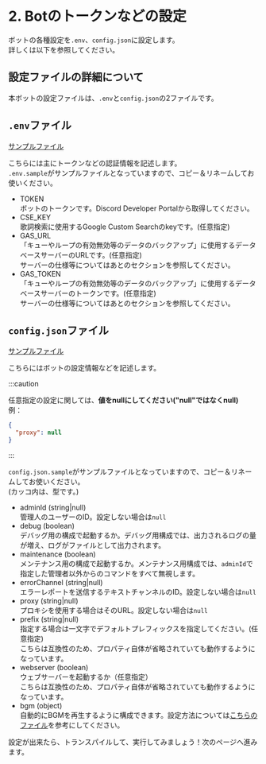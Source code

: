 # 2. Botのトークンなどの設定  
ボットの各種設定を`.env`、`config.json`に設定します。  
詳しくは以下を参照してください。

## 設定ファイルの詳細について
本ボットの設定ファイルは、`.env`と`config.json`の2ファイルです。

## `.env`ファイル
[サンプルファイル](https://github.com/mtripg6666tdr/Discord-SimpleMusicBot/blob/master/.env.sample)

こちらには主にトークンなどの認証情報を記述します。  
`.env.sample`がサンプルファイルとなっていますので、コピー＆リネームしてお使いください。  
- TOKEN  
  ボットのトークンです。Discord Developer Portalから取得してください。
- CSE_KEY  
  歌詞検索に使用するGoogle Custom Searchのkeyです。(任意指定)
- GAS_URL  
  「キューやループの有効無効等のデータのバックアップ」に使用するデータベースサーバーのURLです。(任意指定)  
  サーバーの仕様等についてはあとのセクションを参照してください。
- GAS_TOKEN  
  「キューやループの有効無効等のデータのバックアップ」に使用するデータベースサーバーのトークンです。(任意指定)  
  サーバーの仕様等についてはあとのセクションを参照してください。

## `config.json`ファイル
[サンプルファイル](https://github.com/mtripg6666tdr/Discord-SimpleMusicBot/blob/master/config.json.sample)

こちらにはボットの設定情報などを記述します。  

:::caution

任意指定の設定に関しては、**値をnullにしてください("null"ではなくnull)**  
例：
```json
{
  "proxy": null
}
```

:::

`config.json.sample`がサンプルファイルとなっていますので、コピー＆リネームしてお使いください。  
(カッコ内は、型です。)
- adminId (string|null)  
  管理人のユーザーのID。設定しない場合は`null`
- debug (boolean)  
  デバッグ用の構成で起動するか。デバッグ用構成では、出力されるログの量が増え、ログがファイルとして出力されます。
- maintenance (boolean)  
  メンテナンス用の構成で起動するか。メンテナンス用構成では、`adminId`で指定した管理者以外からのコマンドをすべて無視します。
- errorChannel (string|null)  
  エラーレポートを送信するテキストチャンネルのID。設定しない場合は`null`
- proxy (string|null)  
  プロキシを使用する場合はそのURL。設定しない場合は`null`
- prefix (string|null)  
  指定する場合は一文字でデフォルトプレフィックスを指定してください。(任意指定)  
  こちらは互換性のため、プロパティ自体が省略されていても動作するようになっています。
- webserver (boolean)  
  ウェブサーバーを起動するか（任意指定）  
  こちらは互換性のため、プロパティ自体が省略されていても動作するようになっています。
- bgm (object)  
  自動的にBGMを再生するように構成できます。設定方法については[こちらのファイル](https://github.com/mtripg6666tdr/Discord-SimpleMusicBot/blob/master/util/config-with-bgm.json)を参考にしてください。


設定が出来たら、トランスパイルして、実行してみましょう！次のページへ進みます。
